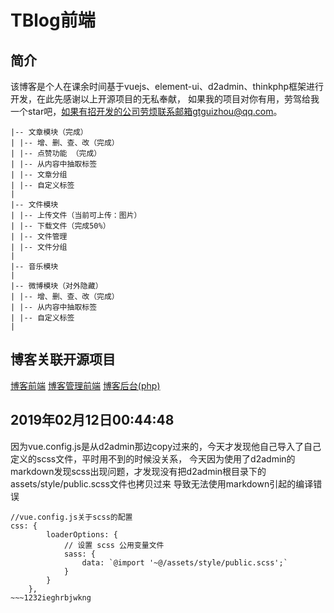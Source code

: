 # TBlog前端

## 简介
该博客是个人在课余时间基于vuejs、element-ui、d2admin、thinkphp框架进行开发，在此先感谢以上开源项目的无私奉献，
如果我的项目对你有用，劳驾给我一个star吧，如果有招开发的公司劳烦联系邮箱gtguizhou@qq.com。
~~~
|-- 文章模块（完成）
| |-- 增、删、查、改（完成）
| |-- 点赞功能 （完成）
| |-- 从内容中抽取标签
| |-- 文章分组
| |-- 自定义标签
|
|-- 文件模块
| |-- 上传文件（当前可上传：图片）
| |-- 下载文件（完成50%）
| |-- 文件管理
| |-- 文件分组
|
|-- 音乐模块
| 
|-- 微博模块（对外隐藏）
| |-- 增、删、查、改（完成）
| |-- 从内容中抽取标签
| |-- 自定义标签
|
~~~

## 博客关联开源项目
[博客前端](https://github.com/GtGuiZhou/TBlogVue)
[博客管理前端](https://github.com/GtGuiZhou/TBlogAdminVue)
[博客后台(php)](https://github.com/GtGuiZhou/TBlog)

## 2019年02月12日00:44:48
因为vue.config.js是从d2admin那边copy过来的，今天才发现他自己导入了自己定义的scss文件，平时用不到的时候没关系，
今天因为使用了d2admin的markdown发现scss出现问题，才发现没有把d2admin根目录下的assets/style/public.scss文件也拷贝过来
导致无法使用markdown引起的编译错误
~~~
//vue.config.js关于scss的配置
css: {
        loaderOptions: {
            // 设置 scss 公用变量文件
            sass: {
                data: `@import '~@/assets/style/public.scss';`
            }
        }
    },
~~~1232ieghrbjwkng
